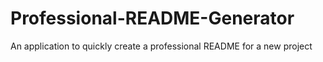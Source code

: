# Professional-README-Generator
An application to quickly create a professional README for a new project
